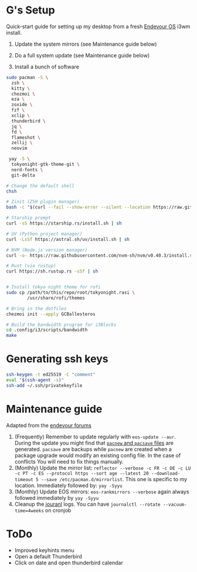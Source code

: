 # G's Setup

Quick-start guide for setting up my desktop from a fresh [Endevour OS](https://endeavouros.com) i3wm install.

1. Update the system mirrors (see Maintenance guide below)
2. Do a full system update (see Maintenance guide below)

3. Install a bunch of software
```bash
sudo pacman -S \
  zsh \
  kitty \
  chezmoi \
  eza \
  zoxide \
  fzf \
  xclip \
  thunderbird \
  jq \
  fd \
  flameshot \
  zellij \
  neovim

 yay -S \
  tokyonight-gtk-theme-git \
  nerd-fonts \
  git-delta

# Change the default shell
chsh

# Zinit (ZSH plugin manager)
bash -c "$(curl --fail --show-error --silent --location https://raw.githubusercontent.com/zdharma-continuum/zinit/HEAD/scripts/install.sh)"

# Starship prompt
curl -sS https://starship.rs/install.sh | sh

# UV (Python project manager)
curl -LsSf https://astral.sh/uv/install.sh | sh

# NVM (Node.js version manager)
curl -o- https://raw.githubusercontent.com/nvm-sh/nvm/v0.40.3/install.sh | bash

# Rust (via rustup)
curl https://sh.rustup.rs -sSf | sh


# Install tokyo night theme for rofi
sudo cp /path/to/this/repo/root/tokyonight.rasi \
        /usr/share/rofi/themes

# Bring in the dotfiles
chezmoi init --apply GCBallesteros

# Build the bandwidth program for i3Blocks
cd .config/i3/scripts/bandwidth
make
```

# Generating ssh keys
```bash
ssh-keygen -t ed25519 -C "comment"
eval "$(ssh-agent -s)"
ssh-add ~/.ssh/privatekeyfile
```
# Maintenance guide
Adapted from the [endevour forums](https://forum.endeavouros.com/t/a-complete-idiots-guide-to-endeavour-os-maintenance-update-upgrade/25184)

1. (Frequently) Remember to update regularly with `eos-update --aur`. During the update you
   might find that [`pacnew` and `pacsave` files](https://wiki.archlinux.org/title/Pacman/Pacnew_and_Pacsave) are generated. `pacsave` are backups
while `pacnew` are created when a package upgrade would modify an existing config file. In the case of conflicts You will need to fix things manually.
2. (Monthly) Update the mirror list: `reflector --verbose -c FR -c DE -c LU -c PT -c ES --protocol https --sort age --latest 20 --download-timeout 5 --save /etc/pacman.d/mirrorlist`. This
   one is specific to my location.
   Immediately followed by: `yay -Syyu`
3. (Monthly) Update EOS mirrors: `eos-rankmirrors --verbose` again always followed immediately by `yay -Syyu`
4. Cleanup the [jouranl](https://wiki.archlinux.org/title/Systemd/Journal) logs. You can have `journalctl --rotate --vacuum-time=4weeks` on cronjob

# ToDo
- Improved keyhints menu
- Open a default Thunderbird
- Click on date and open thunderbird calendar


